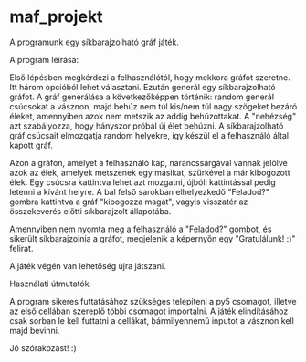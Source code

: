 # maf_projekt

A programunk egy síkbarajzolható gráf játék.

A program leírása:

Első lépésben megkérdezi a felhasználótól, hogy mekkora gráfot szeretne. Itt három opcióból lehet választani.
Ezután generál egy síkbarajzolható gráfot. A gráf generálása a következőképpen történik: random generál csúcsokat a vásznon, majd behúz nem túl kis/nem túl nagy szögeket bezáró éleket, amennyiben azok nem metszik az addig behúzottakat. A "nehézség" azt szabályozza, hogy hányszor próbál új élet behúzni. A síkbarajzolható gráf csúcsait elmozgatja random helyekre, így készül el a felhasználó által kapott gráf.

Azon a gráfon, amelyet a felhasználó kap, narancssárgával vannak jelölve azok az élek, amelyek metszenek egy másikat, szürkével a már kibogozott élek. Egy csúcsra kattintva lehet azt mozgatni, újbóli kattintással pedig letenni a kívánt helyre. A bal felső sarokban elhelyezkedő "Feladod?" gombra kattintva a gráf "kibogozza magát", vagyis visszatér az összekeverés előtti síkbarajzolt állapotába.

Amennyiben nem nyomta meg a felhasználó a "Feladod?" gombot, és sikerült síkbarajzolnia a gráfot, megjelenik a képernyőn egy "Gratulálunk! :)" felirat.

A játék végén van lehetőség újra játszani.

Használati útmutatók:

A program sikeres futtatásához szükséges telepíteni a py5 csomagot, illetve az első cellában szereplő többi csomagot importálni. A játék elindításához csak sorban le kell futtatni a cellákat, bármilyennemű inputot a vásznon kell majd bevinni.

Jó szórakozást! :)
